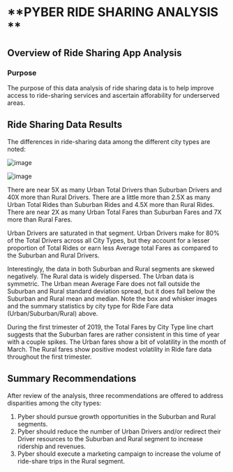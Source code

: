 
# **PYBER RIDE SHARING ANALYSIS **

## **Overview of Ride Sharing App Analysis**
### Purpose
The purpose of this data analysis of ride sharing data is to help improve access to ride-sharing services and ascertain afforability for underserved areas. 


## Ride Sharing Data Results

The differences in ride-sharing data among the different city types are noted:

![image](https://user-images.githubusercontent.com/79073778/124527159-df0d6600-ddd2-11eb-99cb-860e33fc7bef.png)

![image](https://user-images.githubusercontent.com/79073778/124527856-ae2e3080-ddd4-11eb-8abc-e5c722728f77.png)

There are near 5X as many Urban Total Drivers than Suburban Drivers and 40X more than Rural Drivers. There are a little more than 2.5X as many Urban Total Rides than Suburban Rides and 4.5X more than Rural Rides. There are near 2X as many Urban Total Fares than Suburban Fares and 7X more than Rural Fares.

Urban Drivers are saturated in that segment. Urban Drivers make for 80% of the Total Drivers across all City Types, but they account for a lesser proportion of Total Rides or earn less Average total Fares as compared to the Suburban and Rural Drivers.  

Interestingly, the data in both Suburban and Rural segments are skewed negatively. The Rural data is widely dispersed. The Urban data is symmetric. 
The Urban mean Average Fare does not fall outside the Suburban and Rural standard deviation spread, but it does fall below the Suburban and Rural mean and median.
Note the box and whisker images and the summary statistics by city type for Ride Fare data (Urban/Suburban/Rural) above.

During the first trimester of 2019, the Total Fares by City Type line chart suggests that the Suburban fares are rather consistent in this time of year with a couple spikes. The Urban fares show a bit of volatility in the month of March. The Rural fares show positive modest volatility in Ride fare data throughout the first trimester. 



## Summary Recommendations
After review of the analysis, three recommendations are offered to address disparities among the city types:

1) Pyber should pursue growth opportunities in the Suburban and Rural segments.  
2) Pyber should reduce the number of Urban Drivers and/or redirect their Driver resources to the Suburban and Rural segment to increase ridership and revenues.
3) Pyber should execute a marketing campaign to increase the volume of ride-share trips in the Rural segment.


